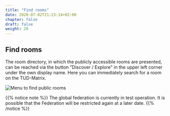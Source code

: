 ```yaml
---
title: "Find rooms"
date: 2020-07-02T21:23:14+02:00
chapter: false
draft: false
weight: 20
---
```

## Find rooms

The room directory, in which the publicly accessible rooms are presented, can be reached via the button "Discover / Explore" in the upper left corner under the own display name. Here you can immediately search for a room on the TUD-Matrix.

![Menu to find public rooms](/images/01_Find_en.png)

{{% notice note %}}
The global federation is currently in test operation. It is possible that the Federation will be restricted again at a later date.
{{% /notice %}}
